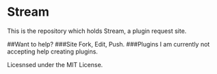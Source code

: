 Stream
======

This is the repository which holds Stream, a plugin request site. 

##Want to help?
###Site
Fork, Edit, Push.
###Plugins
I am currently not accepting help creating plugins.

Licesnsed under the MIT License.
